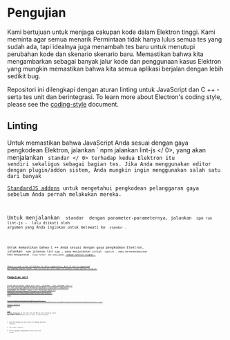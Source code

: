 # Pengujian

Kami bertujuan untuk menjaga cakupan kode dalam Elektron tinggi. Kami meminta agar semua menarik Permintaan tidak hanya lulus semua tes yang sudah ada, tapi idealnya juga menambah tes baru untuk menutupi perubahan kode dan skenario skenario baru. Memastikan bahwa kita mengambarkan sebagai banyak jalur kode dan penggunaan kasus Elektron yang mungkin memastikan bahwa kita semua aplikasi berjalan dengan lebih sedikit bug.

Repositori ini dilengkapi dengan aturan linting untuk JavaScript dan C ++ - serta tes unit dan berintegrasi. To learn more about Electron's coding style, please see the [coding-style](coding-style.md) document.

## Linting
Untuk memastikan bahwa JavaScript Anda sesuai dengan gaya pengkodean Elektron, jalankan ` npm jalankan lint-js </ 0>, yang akan menjalankan <code> standar </ 0> terhadap kedua Elektron itu sendiri sekaligus sebagai bagian tes. Jika Anda menggunakan editor dengan plugin/addon sistem, Anda mungkin ingin menggunakan salah satu dari banyak <a href="https://standardjs.com/#are-there-text-editor-plugins" f-id="standard-addons" lbb="2" fo="1"> StandardJS addons</a> untuk mengetahui pengkodean pelanggaran gaya sebelum Anda pernah melakukan mereka.</p>

<p spaces-before="0">Untuk menjalankan <code> standar </ 0> dengan parameter-parameternya, jalankan <code> npm run lint-js - </ 0> lalu diikuti oleh
argumen yang Anda inginkan untuk melewati ke <code> standar </ 0>.</p>

<p spaces-before="0">Untuk memastikan bahwa C ++ Anda sesuai dengan gaya pengkodean Elektron,
jalankan <code> npm jalankan lint-cpp </ 0>, yang menjalankan script <code> cpplint </ 0>. Kami merekomendasikan 
Anda menggunakan <code> clang-format </ 0> dan menyiapkan <a href="clang-format.md"> sebuah tutorial singkat </ 1>.</p>

<p spaces-before="0">There is not a lot of Python in this repository, but it too is governed
by coding style rules. <code>npm run lint-py` will check all Python, using `pylint` to do so.

## Pengujian unit

Untuk menjalankan semua unit test, jalankan ` npm jalankan test </ 0>. Tes unitnya adalah Elektron
aplikasi (surprise!) yang bisa ditemukan di folder <code> spasi </ 0>. Perhatikan bahwa itu mempunyai miliknya sendiri
<code> package.json </ 0> dan karena itu dependensinya tidak didefinisikan
di level atas <code> package.json </ 0>.</p>

<p spaces-before="0">To run only specific tests matching a pattern, run <code>npm run test --
-g=PATTERN`, replacing the `PATTERN` with a regex that matches the tests you would like to run. As an example: If you want to run only IPC tests, you would run `npm run test -- -g ipc`.

### Testing on Windows 10 devices
[Some Windows 10 devices](https://docs.microsoft.com/en-us/typography/fonts/windows_10_font_list) do not ship with the Meiryo font installed, which may cause a font fallback test to fail. To install Meiryo:
1. Push the Windows key and search for _Manage optional features_.
1. Click _Add a feature_.
1. Select _Japanese Supplemental Fonts_ and click _Install_.
